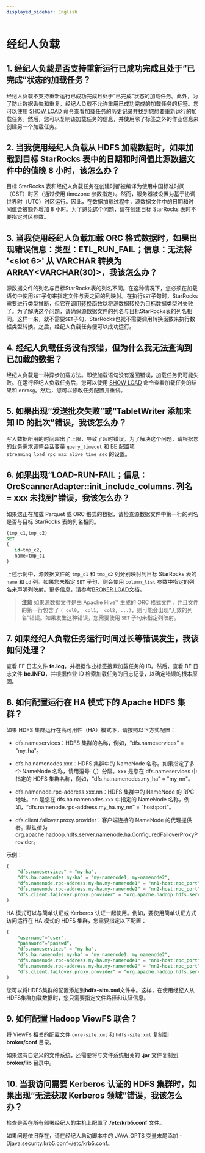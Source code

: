 ```yaml
---
displayed_sidebar: English
---
```


# 经纪人负载

## 1. 经纪人负载是否支持重新运行已成功完成且处于“已完成”状态的加载任务？

经纪人负载不支持重新运行已成功完成且处于“已完成”状态的加载任务。此外，为了防止数据丢失和重复，经纪人负载不允许重用已成功完成的加载任务的标签。您可以使用 [SHOW LOAD](../../sql-reference/sql-statements/data-manipulation/SHOW_LOAD.md) 命令查看加载任务的历史记录并找到您想要重新运行的加载任务。然后，您可以复制该加载任务的信息，并使用除了标签之外的作业信息来创建另一个加载任务。

## 2. 当我使用经纪人负载从 HDFS 加载数据时，如果加载到目标 StarRocks 表中的日期和时间值比源数据文件中的值晚 8 小时，该怎么办？

目标 StarRocks 表和经纪人负载任务在创建时都被编译为使用中国标准时间（CST）时区（通过使用 timezone 参数指定）。然而，服务器被设置为基于协调世界时（UTC）时区运行。因此，在数据加载过程中，源数据文件中的日期和时间值会被额外增加 8 小时。为了避免这个问题，请在创建目标 StarRocks 表时不要指定时区参数。

## 3. 当我使用经纪人负载加载 ORC 格式数据时，如果出现错误信息：类型：ETL_RUN_FAIL；信息：无法将 '<slot 6>' 从 VARCHAR 转换为 ARRAY<VARCHAR(30)>，我该怎么办？

源数据文件的列名与目标StarRocks表的列名不同。在这种情况下，您必须在加载语句中使用`SET`子句来指定文件与表之间的列映射。在执行`SET`子句时，StarRocks需要进行类型推断，但它在调用[转换](../../sql-reference/sql-functions/cast.md)函数以将源数据转换为目标数据类型时失败了。为了解决这个问题，请确保源数据文件的列名与目标StarRocks表的列名相同。这样一来，就不需要`SET`子句，StarRocks也就不需要调用转换函数来执行数据类型转换。之后，经纪人负载任务便可以成功运行。

## 4. 经纪人负载任务没有报错，但为什么我无法查询到已加载的数据？

经纪人负载是一种异步加载方法。即使加载语句没有返回错误，加载任务仍可能失败。在运行经纪人负载任务后，您可以使用 [SHOW LOAD](../../sql-reference/sql-statements/data-manipulation/SHOW_LOAD.md) 命令查看加载任务的结果和 `errmsg`。然后，您可以修改任务配置并重试。

## 5. 如果出现“发送批次失败”或“TabletWriter 添加未知 ID 的批次”错误，我该怎么办？

写入数据所用的时间超出了上限，导致了超时错误。为了解决这个问题，请根据您的业务需求调整[会话变量](../../reference/System_variable.md) `query_timeout` 和 [BE 配置项](../../administration/BE_configuration.md#configure-be-static-parameters) `streaming_load_rpc_max_alive_time_sec` 的设置。

## 6. 如果出现“LOAD-RUN-FAIL；信息：OrcScannerAdapter::init_include_columns. 列名 = xxx 未找到”错误，我该怎么办？

如果您正在加载 Parquet 或 ORC 格式的数据，请检查源数据文件中第一行的列名是否与目标 StarRocks 表的列名相同。

```SQL
(tmp_c1,tmp_c2)
SET
(
   id=tmp_c2,
   name=tmp_c1
)
```

上述示例中，源数据文件的 `tmp_c1` 和 `tmp_c2` 列分别映射到目标 StarRocks 表的 `name` 和 `id` 列。如果您未指定 `SET` 子句，则会使用 `column_list` 参数中指定的列名来声明列映射。更多信息，请参考[BROKER LOAD](../../sql-reference/sql-statements/data-manipulation/BROKER_LOAD.md)文档。

> **注意**
> 如果源数据文件是由 Apache Hive™ 生成的 ORC 格式文件，并且文件的第一行包含了 `(_col0, _col1, _col2, ...)`，则可能会出现“无效的列名”错误。如果发生这种错误，您需要使用 `SET` 子句来指定列映射。

## 7. 如果经纪人负载任务运行时间过长等错误发生，我该如何处理？

查看 FE 日志文件 **fe.log**，并根据作业标签搜索加载任务的 ID。然后，查看 BE 日志文件 **be.INFO**，并根据作业 ID 检索加载任务的日志记录，以确定错误的根本原因。

## 8. 如何配置运行在 HA 模式下的 Apache HDFS 集群？

如果 HDFS 集群运行在高可用性（HA）模式下，请按照以下方式配置：

- dfs.nameservices：HDFS 集群的名称，例如，“dfs.nameservices” = "my_ha"。

- dfs.ha.namenodes.xxx：HDFS 集群中的 NameNode 名称。如果指定了多个 NameNode 名称，请用逗号（,）分隔。xxx 是您在 dfs.nameservices 中指定的 HDFS 集群名称，例如，“dfs.ha.namenodes.my_ha” = "my_nn"。

- dfs.namenode.rpc-address.xxx.nn：HDFS 集群中的 NameNode 的 RPC 地址。nn 是您在 dfs.ha.namenodes.xxx 中指定的 NameNode 名称，例如，“dfs.namenode.rpc-address.my_ha.my_nn” = "host:port"。

- dfs.client.failover.proxy.provider：客户端连接的 NameNode 的代理提供者。默认值为 org.apache.hadoop.hdfs.server.namenode.ha.ConfiguredFailoverProxyProvider。

示例：

```SQL
(
    "dfs.nameservices" = "my-ha",
    "dfs.ha.namenodes.my-ha" = "my-namenode1, my-namenode2",
    "dfs.namenode.rpc-address.my-ha.my-namenode1" = "nn1-host:rpc_port",
    "dfs.namenode.rpc-address.my-ha.my-namenode2" = "nn2-host:rpc_port",
    "dfs.client.failover.proxy.provider" = "org.apache.hadoop.hdfs.server.namenode.ha.ConfiguredFailoverProxyProvider"
)
```

HA 模式可以与简单认证或 Kerberos 认证一起使用。例如，要使用简单认证方式访问运行在 HA 模式的 HDFS 集群，您需要指定以下配置：

```SQL
(
    "username"="user",
    "password"="passwd",
    "dfs.nameservices" = "my-ha",
    "dfs.ha.namenodes.my-ha" = "my_namenode1, my_namenode2",
    "dfs.namenode.rpc-address.my-ha.my-namenode1" = "nn1-host:rpc_port",
    "dfs.namenode.rpc-address.my-ha.my-namenode2" = "nn2-host:rpc_port",
    "dfs.client.failover.proxy.provider" = "org.apache.hadoop.hdfs.server.namenode.ha.ConfiguredFailoverProxyProvider"
)
```

您可以将HDFS集群的配置添加到**hdfs-site.xml**文件中。这样，在使用经纪人从HDFS集群加载数据时，您只需要指定文件路径和认证信息。

## 9. 如何配置 Hadoop ViewFS 联合？

将 ViewFs 相关的配置文件 `core-site.xml` 和 `hdfs-site.xml` 复制到 **broker/conf** 目录。

如果您有自定义的文件系统，还需要将与文件系统相关的 **.jar** 文件复制到 **broker/lib** 目录中。

## 10. 当我访问需要 Kerberos 认证的 HDFS 集群时，如果出现“无法获取 Kerberos 领域”错误，我该怎么办？

检查是否在所有部署经纪人的主机上配置了 **/etc/krb5.conf** 文件。

如果问题依旧存在，请在经纪人启动脚本中的 JAVA_OPTS 变量末尾添加 -Djava.security.krb5.conf=/etc/krb5.conf。
